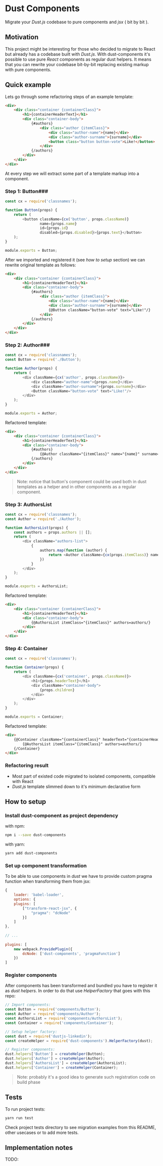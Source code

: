 # Dust Components #

Migrate your *Dust.js* codebase to pure components and *jsx* ( bit by bit ).

## Motivation ##

This project might be interesting for those who decided to migrate to React but already has a codebase 
built with *Dust.js*. With dust-components it's possible to use pure *React* components as regular dust helpers.
It means that you can rewrite your codebase bit-by-bit replacing existing markup with pure components. 

## Quick example ##

Lets go through some refactoring steps of an example template:

```html
<div>
    <div class="container {containerClass}">
        <h1>{containerHeaderText}</h1>
        <div class="container-body">
            {#authors}
                <div class="author {itemClass}">
                    <div class="author-name">{name}</div>
                    <div class="author-surname">{surname}</div>
                    <button class="button button-vote">Like!</button>
                </div>
            {/authors}
        </div>
    </div>
</div>
```

At every step we will extract some part of a template markup into a component.

### Step 1: Button###

```javascript
const cx = require('classnames');

function Button(props) {
    return (
        <button className={cx('button', props.className)}
                name={props.name}
                id={props.id}
                disabled={props.disabled}>{props.text}</button>
    );
}

module.exports = Button;

```

After we imported and registered it (see *how to setup* section) we can rewrite original template as follows:

```html
<div>
    <div class="container {containerClass}">
        <h1>{containerHeaderText}</h1>
        <div class="container-body">
            {#authors}
                <div class="author {itemClass}">
                    <div class="author-name">{name}</div>
                    <div class="author-surname">{surname}</div>
                    {@Button className="button-vote" text="Like!"/}
                </div>
            {/authors}
        </div>
    </div>
</div>
```

### Step 2: Author###

```javascript
const cx = require('classnames');
const Button = require('./Button');

function Author(props) {
    return (
        <div className={cx('author', props.className)}>
            <div className="author-name">{props.name}</div>
            <div className="author-surname">{props.surname}</div>
            <Button className="button-vote" text="Like!"/>
        </div>
    );
}

module.exports = Author;
```

Refactored template:

```html
<div>
    <div class="container {containerClass}">
        <h1>{containerHeaderText}</h1>
        <div class="container-body">
            {#authors}
                {@Author className="{itemClass}" name="{name}" surname="{surname}"/}
            {/authors}
        </div>
    </div>
</div>
```

> Note: notice that button's component could be used both in dust templates as a 
> helper and in other components as a regular component.

### Step 3: AuthorsList ###

```javascript
const cx = require('classnames');
const Author = require('./Author');

function AuthorsList(props) {
    const authors = props.authors || [];    
    return (
        <div className="authors-list">
            {
                authors.map(function (author) {
                    return <Author className={cx(props.itemClass)} name={author.name} surname={author.surname}/>;
                })
            }
        </div>
    );
}

module.exports = AuthorsList;
```

Refactored template:

```html
<div>
    <div class="container {containerClass}">
        <h1>{containerHeaderText}</h1>
        <div class="container-body">
            {@AuthorsList itemClass="{itemClass}" authors=authors/}
        </div>
    </div>
</div>
```

### Step 4: Container ###

```javascript
const cx = require('classnames');

function Container(props) {
    return (
        <div className={cx('container', props.className)}>
            <h1>{props.headerText}</h1>
            <div className="container-body">
                {props.children}        
            </div>
        </div>
    );
}

module.exports = Container;
```

Refactored template:

```html
<div>
    {@Container className="{containerClass}" headerText="{containerHeaderText}"}
        {@AuthorsList itemClass="{itemClass}" authors=authors/}
    {/Container}
</div>
```

### Refactoring result ###

* Most part of existed code migrated to isolated components, compatible with React
* *Dust.js* template slimmed down to it's minimum declarative form


## How to setup ##

### Install dust-component as project dependency ###

with npm:
```bash
npm i --save dust-components
```

with yarn:
```bash
yarn add dust-components
```

### Set up component transformation ###

To be able to use components in *dust* we have to provide custom pragma function when transforming them from jsx:

```javascript
{
    loader: 'babel-loader',
    options: {
    plugins: [
        ["transform-react-jsx", {
            "pragma": "dcNode"
        }]
    ]
},
    
// ...
    
plugins: [
    new webpack.ProvidePlugin({
        dcNode: ['dust-components', 'pragmaFunction']
    })
]
```


### Register components ###

After components has been transformed and bundled you have to register it as *dust helpers*. 
In order to do that use *HelperFactory* that goes with this repo:

```javascript
// Import components:
const Button = require('components/Button');
const Author = require('components/Author');
const AuthorsList = require('components/AuthorsList');
const Container = require('components/Container');

// Setup helper factory:
const dust = require('dustjs-linkedin');
const createHelper = require('dust-components').HelperFactory(dust);

// Register components:
dust.helpers['Button'] = createHelper(Button);
dust.helpers['Author'] = createHelper(Author);
dust.helpers['AuthorsList'] = createHelper(AuthorsList);
dust.helpers['Container'] = createHelper(Container);
```

>
> Note: probably it's a good idea to generate such registration code on build phase
>


## Tests ##

To run project tests:

```bash
yarn run test
```

Check project tests directory to see migration examples from this README, other usecases or to add more tests.

## Implementation notes ##

TODO:
